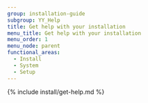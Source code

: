 ```yaml
---
group: installation-guide
subgroup: YY_Help
title: Get help with your installation
menu_title: Get help with your installation
menu_order: 1
menu_node: parent
functional_areas:
  - Install
  - System
  - Setup
---
```


{% include install/get-help.md %}

